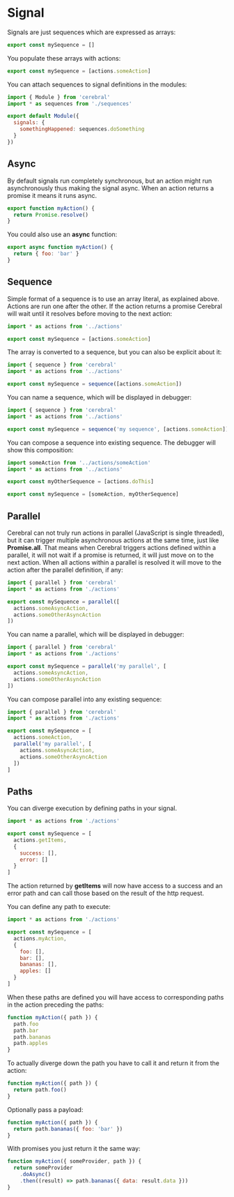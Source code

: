 # Signal

Signals are just sequences which are expressed as arrays:

```js
export const mySequence = []
```

You populate these arrays with actions:

```js
export const mySequence = [actions.someAction]
```

You can attach sequences to signal definitions in the modules:

```js
import { Module } from 'cerebral'
import * as sequences from './sequences'

export default Module({
  signals: {
    somethingHappened: sequences.doSomething
  }
})
```

## Async

By default signals run completely synchronous, but an action might run asynchronously thus making the signal async. When an action returns a promise it means it runs async.

```js
export function myAction() {
  return Promise.resolve()
}
```

You could also use an **async** function:

```js
export async function myAction() {
  return { foo: 'bar' }
}
```

## Sequence

Simple format of a sequence is to use an array literal, as explained above. Actions are run one after the other. If the action returns a promise Cerebral will wait until it resolves before moving to the next action:

```js
import * as actions from '../actions'

export const mySequence = [actions.someAction]
```

The array is converted to a sequence, but you can also be explicit about it:

```js
import { sequence } from 'cerebral'
import * as actions from '../actions'

export const mySequence = sequence([actions.someAction])
```

You can name a sequence, which will be displayed in debugger:

```js
import { sequence } from 'cerebral'
import * as actions from '../actions'

export const mySequence = sequence('my sequence', [actions.someAction])
```

You can compose a sequence into existing sequence. The debugger will show this composition:

```js
import someAction from '../actions/someAction'
import * as actions from '../actions'

export const myOtherSequence = [actions.doThis]

export const mySequence = [someAction, myOtherSequence]
```

## Parallel

Cerebral can not truly run actions in parallel (JavaScript is single threaded), but it can trigger multiple asynchronous actions at the same time, just like **Promise.all**. That means when Cerebral triggers actions defined within a parallel, it will not wait if a promise is returned, it will just move on to the next action. When all actions within a parallel is resolved it will move to the action after the parallel definition, if any:

```js
import { parallel } from 'cerebral'
import * as actions from './actions'

export const mySequence = parallel([
  actions.someAsyncAction,
  actions.someOtherAsyncAction
])
```

You can name a parallel, which will be displayed in debugger:

```js
import { parallel } from 'cerebral'
import * as actions from './actions'

export const mySequence = parallel('my parallel', [
  actions.someAsyncAction,
  actions.someOtherAsyncAction
])
```

You can compose parallel into any existing sequence:

```js
import { parallel } from 'cerebral'
import * as actions from './actions'

export const mySequence = [
  actions.someAction,
  parallel('my parallel', [
    actions.someAsyncAction,
    actions.someOtherAsyncAction
  ])
]
```

## Paths

You can diverge execution by defining paths in your signal.

```js
import * as actions from './actions'

export const mySequence = [
  actions.getItems,
  {
    success: [],
    error: []
  }
]
```

The action returned by **getItems** will now have access to a success and an error path and can call those based on the result of the http request.

You can define any path to execute:

```js
import * as actions from './actions'

export const mySequence = [
  actions.myAction,
  {
    foo: [],
    bar: [],
    bananas: [],
    apples: []
  }
]
```

When these paths are defined you will have access to corresponding paths in the action preceding the paths:

```js
function myAction({ path }) {
  path.foo
  path.bar
  path.bananas
  path.apples
}
```

To actually diverge down the path you have to call it and return it from the action:

```js
function myAction({ path }) {
  return path.foo()
}
```

Optionally pass a payload:

```js
function myAction({ path }) {
  return path.bananas({ foo: 'bar' })
}
```

With promises you just return it the same way:

```js
function myAction({ someProvider, path }) {
  return someProvider
    .doAsync()
    .then((result) => path.bananas({ data: result.data }))
}
```

